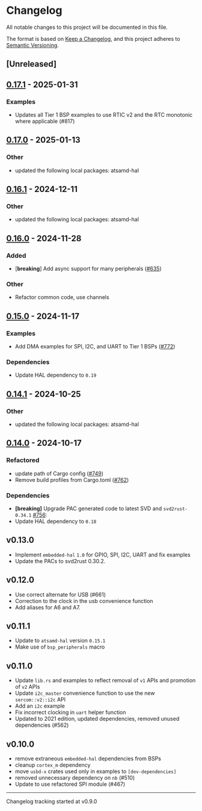 # Changelog

All notable changes to this project will be documented in this file.

The format is based on [Keep a Changelog](https://keepachangelog.com/en/1.0.0/),
and this project adheres to [Semantic Versioning](https://semver.org/spec/v2.0.0.html).

## [Unreleased]

## [0.17.1](https://github.com/atsamd-rs/atsamd/compare/metro_m4-0.17.0...metro_m4-0.17.1) - 2025-01-31

### Examples

- Updates all Tier 1 BSP examples to use RTIC v2 and the RTC monotonic where applicable (#817)

## [0.17.0](https://github.com/atsamd-rs/atsamd/compare/metro_m4-0.16.1...metro_m4-0.17.0) - 2025-01-13

### Other

- updated the following local packages: atsamd-hal

## [0.16.1](https://github.com/atsamd-rs/atsamd/compare/metro_m4-0.16.0...metro_m4-0.16.1) - 2024-12-11

### Other

- updated the following local packages: atsamd-hal

## [0.16.0](https://github.com/atsamd-rs/atsamd/compare/metro_m4-0.15.0...metro_m4-0.16.0) - 2024-11-28

### Added

- [**breaking**] Add async support for many peripherals ([#635](https://github.com/atsamd-rs/atsamd/pull/635))

### Other

- Refactor common code, use channels

## [0.15.0](https://github.com/atsamd-rs/atsamd/compare/metro_m4-0.14.1...metro_m4-0.15.0) - 2024-11-17

### Examples

- Add DMA examples for SPI, I2C, and UART to Tier 1 BSPs ([#772](https://github.com/atsamd-rs/atsamd/pull/772))

### Dependencies

- Update HAL dependency to `0.19`

## [0.14.1](https://github.com/atsamd-rs/atsamd/compare/metro_m4-0.14.0...metro_m4-0.14.1) - 2024-10-25

### Other

- updated the following local packages: atsamd-hal

## [0.14.0](https://github.com/atsamd-rs/atsamd/compare/metro_m4-0.13.0...metro_m4-0.14.0) - 2024-10-17

### Refactored

- update path of Cargo config ([#749](https://github.com/atsamd-rs/atsamd/pull/749))
- Remove build profiles from Cargo.toml ([#762](https://github.com/atsamd-rs/atsamd/pull/762))

### Dependencies

- **[breaking]** Upgrade PAC generated code to latest SVD and `svd2rust-0.34.1` [#756](https://github.com/atsamd-rs/atsamd/pull/756):
- Update HAL dependency to `0.18`

## v0.13.0

- Implement `embedded-hal` `1.0` for GPIO, SPI, I2C, UART and fix examples
- Update the PACs to svd2rust 0.30.2.

## v0.12.0

- Use correct alternate for USB (#661)
- Correction to the clock in the usb convenience function
- Add aliases for A6 and A7.

## v0.11.1

- Update to `atsamd-hal` version `0.15.1`
- Make use of `bsp_peripherals` macro

## v0.11.0

- Update `lib.rs` and examples to reflect removal of `v1` APIs and promotion of `v2` APIs
- Update `i2c_master` convenience function to use the new `sercom::v2::i2c` API
- Add an `i2c` example
- Fix incorrect clocking in `uart` helper function
- Updated to 2021 edition, updated dependencies, removed unused dependencies (#562)

## v0.10.0

- remove extraneous `embedded-hal` dependencies from BSPs
- cleanup `cortex_m` dependency
- move `usbd-x` crates used only in examples to `[dev-dependencies]`
- removed unnecessary dependency on `nb` (#510)
- Update to use refactored SPI module (#467)

---

Changelog tracking started at v0.9.0
